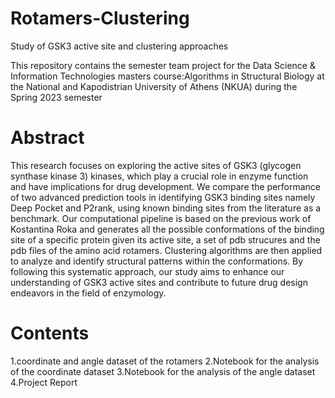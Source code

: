 # Rotamers-Clustering
Study of GSK3 active site and clustering approaches

This repository contains the semester team project for the Data Science & Information Technologies masters course:Algorithms in Structural Biology at the National and Kapodistrian University of Athens (NKUA) during the Spring 2023 semester

# Abstract
This research focuses on exploring the active sites of GSK3 (glycogen synthase kinase 3) kinases, which play a crucial role in enzyme function and have implications for drug development. We compare the performance of two advanced prediction tools in identifying GSK3 binding sites namely Deep Pocket and P2rank, using known binding sites from the literature as a benchmark. Our computational pipeline is based on the previous work of Kostantina Roka and generates all the possible conformations of the binding site of a specific protein given its active site, a set of pdb strucures and the pdb files of the amino acid rotamers. Clustering algorithms are then applied to analyze and identify structural patterns within the conformations. By following this systematic approach, our study aims to enhance our understanding of GSK3 active sites and contribute to future drug design endeavors in the field of enzymology.

# Contents
  1.coordinate and angle dataset of the rotamers
  2.Notebook for the analysis of the coordinate dataset 
  3.Notebook for the analysis of the angle dataset 
  4.Project Report

  
